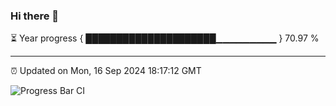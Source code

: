 ### Hi there 👋

⏳ Year progress { █████████████████████▁▁▁▁▁▁▁▁▁ } 70.97 %

---

⏰ Updated on Mon, 16 Sep 2024 18:17:12 GMT

![Progress Bar CI](https://github.com/liununu/liununu/workflows/Progress%20Bar%20CI/badge.svg)
